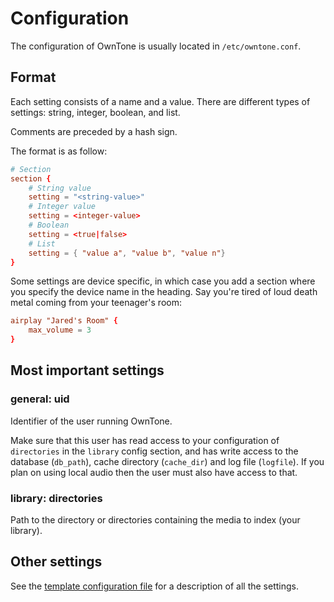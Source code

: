 # Configuration

The configuration of OwnTone is usually located in `/etc/owntone.conf`.

## Format

Each setting consists of a name and a value. There are different types of settings: string, integer, boolean, and list.

Comments are preceded by a hash sign.

The format is as follow:

```conf
# Section
section {
    # String value
    setting = "<string-value>"
    # Integer value
    setting = <integer-value>
    # Boolean
    setting = <true|false>
    # List
    setting = { "value a", "value b", "value n"}
}
```

Some settings are device specific, in which case you add a section where you specify the device name in the heading. Say you're tired of loud death metal coming from your teenager's room:

```conf
airplay "Jared's Room" {
    max_volume = 3
}
```

## Most important settings

### general: uid

Identifier of the user running OwnTone.

Make sure that this user has read access to your configuration of `directories` in the `library` config section, and has write access to the database (`db_path`), cache directory (`cache_dir`) and log file (`logfile`). If you plan on using local audio then the user must also have access to that.

### library: directories

Path to the directory or directories containing the media to index (your library).

## Other settings

See the [template configuration file](https://raw.githubusercontent.com/owntone/owntone-server/refs/heads/master/owntone.conf.in) for a description of all the settings.
